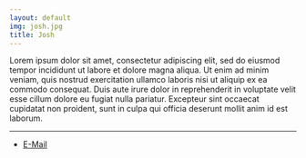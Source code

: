 ```yaml
---
layout: default
img: josh.jpg
title: Josh
---
```


Lorem ipsum dolor sit amet, consectetur adipiscing elit, sed do eiusmod tempor incididunt ut labore et dolore magna aliqua. Ut enim ad minim veniam, quis nostrud exercitation ullamco laboris nisi ut aliquip ex ea commodo consequat. Duis aute irure dolor in reprehenderit in voluptate velit esse cillum dolore eu fugiat nulla pariatur. Excepteur sint occaecat cupidatat non proident, sunt in culpa qui officia deserunt mollit anim id est laborum.


<hr class="intro-divider">
<div>
  <ul class="list-inline">
    <li>
      <a href="mailto:josh@sullivans.co" class="btn btn-default btn-xs" target="_blank">
      <i class="fa fa-envelope fa-fw"></i><span class="network-name"> E-Mail</span></a>
    </li>
  </ul>
</div>